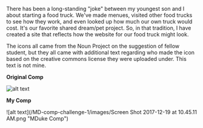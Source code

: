 There has been a long-standing "joke" between my youngest son and I about starting a food truck. We've made menues, visited other food trucks to see how they work, and even looked up how much our own truck would cost. It's our favorite shared dream/pet project. So, in that tradition, I have created a site that reflects how the website for our food truck might look. 

The icons all came from the Noun Project on the suggestion of fellow student, but they all came with additional text regarding who made the icon based on the creative commons license they were uploaded under. This text is not mine. 

__Original Comp__

![alt text](/MD-comp-challenge-1/images/static-comp-challenge-1.jpg "Original Comp")

__My Comp__

![alt text](/MD-comp-challenge-1/images/Screen Shot 2017-12-19 at 10.45.11 AM.png "MDuke Comp")
